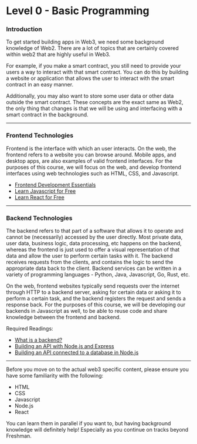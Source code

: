 # Level 0 - Basic Programming

### Introduction

To get started building apps in Web3, we need some background knowledge of Web2. There are a lot of topics that are certainly covered within web2 that are highly useful in Web3.

For example, if you make a smart contract, you still need to provide your users a way to interact with that smart contract. You can do this by building a website or application that allows the user to interact with the smart contract in an easy manner.

Additionally, you may also want to store some user data or other data outside the smart contract. These concepts are the exact same as Web2, the only thing that changes is that we will be using and interfacing with a smart contract in the background.

---

### Frontend Technologies

Frontend is the interface with which an user interacts. On the web, the frontend refers to a website you can browse around. Mobile apps, and desktop apps, are also examples of valid frontend interfaces. For the purposes of this course, we will focus on the web, and develop frontend interfaces using web technologies such as HTML, CSS, and Javascript.

- [Frontend Development Essentials](https://betterprogramming.pub/frontend-development-the-essentials-1c1290b43590)
- [Learn Javascript for Free](https://scrimba.com/learn/learnjavascript)
- [Learn React for Free](https://scrimba.com/learn/learnreact)

<Quiz questionId="dbc54842-ed1f-4a60-b785-8665cfefe3dd" />

---

### Backend Technologies

The backend refers to that part of a software that allows it to operate and cannot be (necessarily) accessed by the user directly. Most private data, user data, business logic, data processing, etc happens on the backend, whereas the frontend is just used to offer a visual representation of that data and allow the user to perform certain tasks with it. The backend receives requests from the clients, and contains the logic to send the appropriate data back to the client. Backend services can be written in a variety of programming languages - Python, Java, Javascript, Go, Rust, etc.

On the web, frontend websites typically send requests over the internet through HTTP to a backend server, asking for certain data or asking it to perform a certain task, and the backend registers the request and sends a response back. For the purposes of this course, we will be developing our backends in Javascript as well, to be able to reuse code and share knowledge between the frontend and backend.

<Quiz questionId="cb8b9657-9a2b-492f-86e8-a733db9bf76a" />

Required Readings:

- [What is a backend?](https://www.codecademy.com/article/back-end-architecture)
- [Building an API with Node.js and Express](https://www.freecodecamp.org/learn/back-end-development-and-apis/#basic-node-and-express)
- [Building an API connected to a database in Node.js](https://www.freecodecamp.org/learn/back-end-development-and-apis/#back-end-development-and-apis-projects)

<Quiz questionId="ef930223-67d6-4f84-be69-e1888c4a6550" />
<Quiz questionId="5efe7813-a9ce-4854-90cd-c0c596633308" />

---

Before you move on to the actual web3 specific content, please ensure you have some familiarity with the following:

- HTML
- CSS
- Javascript
- Node.js
- React

You can learn them in parallel if you want to, but having background knowledge will definitely help! Especially as you continue on tracks beyond Freshman.

<SubmitQuiz />
